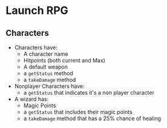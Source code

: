 # Launch RPG

## Characters

- Characters have:
  * A character name
  * Hitpoints (both current and Max)
  * A default weapon
  * a `getStatus` method
  * a `takeDamage` method
- Nonplayer Characters have:
  * a `getStatus` that indicates it's a non player character
- A wizard has:
  * Magic Points
  * a `getStatus` that includes their magic points
  * a `takeDamage` method that has a 25% chance of healing
